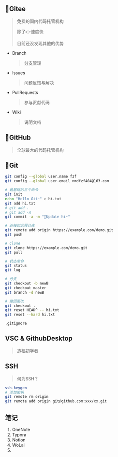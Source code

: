 <!-- 
title: 11-Git与hub
sort: 
--> 

## 🚛Gitee

> 免费的国内代码托管机构
>
> 除了👉速度快
>
> 目前还没发现其他的优势

- Branch

  > 分支管理

- Issues

  > 问题反馈与解决

- PullRequests

  > 参与贡献代码

- Wiki

  > 说明文档

## 🚄GitHub

> 全球最大的代码托管机构

## 🦼Git

```bash
git config --global user.name fzf
git config --global user.email nmdfzf404@163.com

# 最基础的三个命令
git init
echo "Hello Git~" > hi.txt
git add hi.txt
# git add .
# git add -A
git commit -a -m "🛵Update hi~"

# 连接到远程仓库
git remote add origin https://example.com/demo.git
git push

# clone
git clone https://example.com/demo.git
git pull

# 状态命令
git status
git log

# 分支
git checkout -b newB
git checkout master
git branch -d newB

# 撤回更改
git checkout .
git reset HEAD^ -- hi.txt
git reset --hard hi.txt

.gitignore
```

## VSC & GithubDesktop

> 造福初学者

## SSH

> 何为SSH？

```bash
ssh-keygen
# 添加密钥
git remote rm origin
git remote add origin git@github.com:xxx/xx.git
```

## 笔记

1. OneNote
2. Typora
3. Notion
4. WoLai
5. 